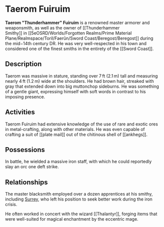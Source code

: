 # Taerom Fuiruim

**Taerom "Thunderhammer" Fuiruim** is a renowned master armorer and weaponsmith, as well as the owner of [[Thunderhammer Smithy]] in [[5eOSRD/Worlds/Forgotten Realms/Prime Material Plane/Realmspace/Toril/Faerûn/Sword Coast/Beregost/Beregost]] during the mid−14th century DR. He was very well-respected in his town and considered one of the finest smiths in the entirety of the [[Sword Coast]].

## Description

Taerom was massive in stature, standing over 7 ft (2.1 m) tall and measuring nearly 4 ft (1.2 m) wide at the shoulders. He had brown hair, streaked with gray that extended down into big muttonchop sideburns. He was something of a gentle giant, expressing himself with soft words in contrast to his imposing presence.

## Activities

Taerom Fuiruim had extensive knowledge of the use of rare and exotic ores in metal-crafting, along with other materials. He was even capable of crafting a suit of [[plate mail]] out of the chitinous shell of [[ankhegs]].

## Possessions

In battle, he wielded a massive iron staff, with which he could reportedly slay an orc one deft strike.

## Relationships

The master blacksmith employed over a dozen apprentices at his smithy, including [Surrey](https://forgottenrealms.fandom.com/wiki/Surrey "Surrey"), who left his position to seek better work during the iron crisis.

He often worked in concert with the wizard [[Thalantyr]], forging items that were well-suited for magical enchantment by the eccentric mage.